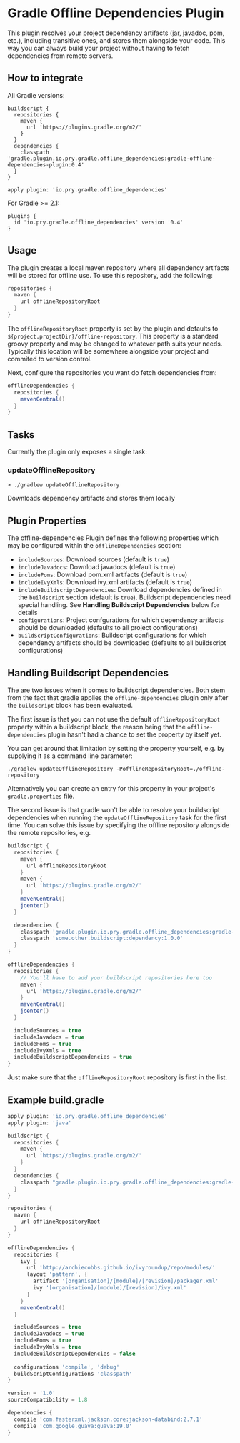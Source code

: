 # Gradle Offline Dependencies Plugin

This plugin resolves your project dependency artifacts (jar, javadoc, pom, etc.), including transitive ones, and stores them alongside your code. This way you can always build your project without having to fetch dependencies from remote servers.

## How to integrate

All Gradle versions:

```
buildscript {
  repositories {
    maven {
      url 'https://plugins.gradle.org/m2/'
    }
  }
  dependencies {
    classpath 'gradle.plugin.io.pry.gradle.offline_dependencies:gradle-offline-dependencies-plugin:0.4'
  }
}

apply plugin: 'io.pry.gradle.offline_dependencies'
```

For Gradle >= 2.1:

```
plugins {
  id 'io.pry.gradle.offline_dependencies' version '0.4'
}
```

## Usage

The plugin creates a local maven repository where all dependency artifacts will be stored for offline use. To use this repository, add the following:
```gradle
repositories {
  maven {
    url offlineRepositoryRoot
  }
}
```

The ```offlineRepositoryRoot``` property is set by the plugin and defaults to ```${project.projectDir}/offline-repository```.
This property is a standard groovy property and may be changed to whatever path suits your needs. Typically this location will be somewhere alongside your project and commited to version control.

Next, configure the repositories you want do fetch dependencies from:
```gradle
offlineDependencies {
  repositories {
    mavenCentral()
  }
}
```

## Tasks

Currently the plugin only exposes a single task:

### updateOfflineRepository
`> ./gradlew updateOfflineRepository`

Downloads dependency artifacts and stores them locally

## Plugin Properties

The offline-dependencies Plugin defines the following properties which may be configured within the ```offlineDependencies``` section:

* ```includeSources```: Download sources (default is ```true```)
* ```includeJavadocs```: Download javadocs (default is ```true```)
* ```includePoms```:  Download pom.xml artifacts (default is ```true```)
* ```includeIvyXmls```:  Download ivy.xml artifacts (default is ```true```)
* ```includeBuildscriptDependencies```: Download dependencies defined in the ```buildscript``` section (default is ```true```). Buildscript dependencies need special handling. See __Handling Buildscript Dependencies__ below for details
* ```configurations```: Project confgurations for which dependency artifacts should be downloaded (defaults to all project configurations)
* ```buildScriptConfigurations```: Buildscript configurations for which dependency artifacts should be downloaded (defaults to all  buildscript configurations)

## Handling Buildscript Dependencies

The are two issues when it comes to buildscript dependencies. Both stem from the fact that gradle applies the  `offline-dependencies` plugin only after the  `buildscript` block has been evaluated.

The first issue is that you can not use the default `offlineRepositoryRoot` property within a buildscript block, the reason being that the `offline-dependencies` plugin hasn't had a chance to set the property by itself yet.

You can get around that limitation by setting the property yourself, e.g. by supplying it as a command line parameter:

`./gradlew updateOfflineRepository -PofflineRepositoryRoot=./offline-repository` 

Alternatively you can create an entry for this property in your project's `gradle.properties` file.

The second issue is that gradle won't be able to resolve your buildscript dependencies when running the `updateOfflineRepository` task for the first time. You can solve this issue by specifying the offline repository alongside the remote repositories, e.g.

```gradle
buildscript {
  repositories {
    maven {
      url offlineRepositoryRoot
    }
    maven {
      url 'https://plugins.gradle.org/m2/'
    }
    mavenCentral()
    jcenter()
  }

  dependencies {
    classpath 'gradle.plugin.io.pry.gradle.offline_dependencies:gradle-offline-dependencies-plugin:0.4'
    classpath 'some.other.buildscript:dependency:1.0.0'
  }
}

offlineDependencies {
  repositories {
    // You'll have to add your buildscript repositories here too
    maven {
      url 'https://plugins.gradle.org/m2/'
    }
    mavenCentral()
    jcenter()
  }

  includeSources = true
  includeJavadocs = true
  includePoms = true
  includeIvyXmls = true
  includeBuildscriptDependencies = true
}
```

Just make sure that the `offlineRepositoryRoot` repository is first in the list.

## Example build.gradle

```gradle
apply plugin: 'io.pry.gradle.offline_dependencies'
apply plugin: 'java'

buildscript {
  repositories {
    maven {
      url 'https://plugins.gradle.org/m2/'
    }
  }
  dependencies {
    classpath "gradle.plugin.io.pry.gradle.offline_dependencies:gradle-offline-dependencies-plugin:0.4"
  }
}

repositories {
  maven {
    url offlineRepositoryRoot
  }
}

offlineDependencies {
  repositories {
    ivy {
      url 'http://archiecobbs.github.io/ivyroundup/repo/modules/'
      layout 'pattern', {
        artifact '[organisation]/[module]/[revision]/packager.xml'
        ivy '[organisation]/[module]/[revision]/ivy.xml'
      }
    }
    mavenCentral()
  }

  includeSources = true
  includeJavadocs = true
  includePoms = true
  includeIvyXmls = true
  includeBuildscriptDependencies = false
  
  configurations 'compile', 'debug'
  buildScriptConfigurations 'classpath'
}

version = '1.0'
sourceCompatibility = 1.8

dependencies {
  compile 'com.fasterxml.jackson.core:jackson-databind:2.7.1'
  compile 'com.google.guava:guava:19.0'
}
```
